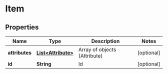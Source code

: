 
# Item

## Properties
Name | Type | Description | Notes
------------ | ------------- | ------------- | -------------
**attributes** | [**List&lt;Attribute&gt;**](Attribute.md) | Array of objects (Attribute) |  [optional]
**id** | **String** | Id |  [optional]



